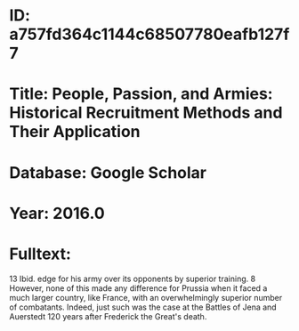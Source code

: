 # ID: a757fd364c1144c68507780eafb127f7
# Title: People, Passion, and Armies: Historical Recruitment Methods and Their Application
# Database: Google Scholar
# Year: 2016.0
# Fulltext:
13 Ibid.
edge for his army over its opponents by superior training.
8 However, none of this made any difference for Prussia when it faced a much larger country, like France, with an overwhelmingly superior number of combatants.
Indeed, just such was the case at the Battles of Jena and Auerstedt 120 years after Frederick the Great's death.